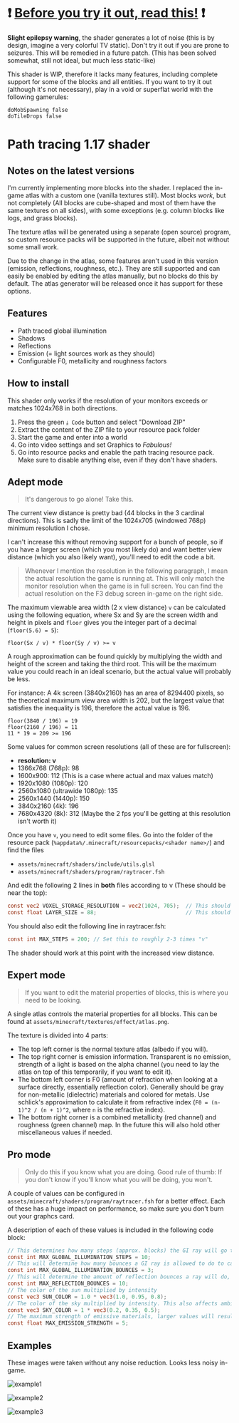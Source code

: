 # ❗ <ins>Before you try it out, read this!</ins> ❗

**Slight epilepsy warning**, the shader generates a lot of noise (this is by design, imagine a very colorful TV static). Don't try it out if you are prone to seizures. This will be remedied in a future patch. (This has been solved somewhat, still not ideal, but much less static-like)

This shader is WIP, therefore it lacks many features, including complete support for some of the blocks and all entities. If you want to try it out (although it's not necessary), play in a void or superflat world with the following gamerules:

```
doMobSpawning false
doTileDrops false
```

# Path tracing 1.17 shader

## Notes on the latest versions

I'm currently implementing more blocks into the shader. I replaced the in-game atlas with a custom one (vanilla textures still). Most blocks _work_, but not completely (All blocks are cube-shaped and most of them have the same textures on all sides), with some exceptions (e.g. column blocks like logs, and grass blocks).

The texture atlas will be generated using a separate (open source) program, so custom resource packs will be supported in the future, albeit not without some small work.

Due to the change in the atlas, some features aren't used in this version (emission, reflections, roughness, etc.). They are still supported and can easily be enabled by editing the atlas manually, but no blocks do this by default. The atlas generator will be released once it has support for these options.

## Features

- Path traced global illumination
- Shadows
- Reflections
- Emission (= light sources work as they should)
- Configurable F0, metallicity and roughness factors

## How to install

This shader only works if the resolution of your monitors exceeds or matches 1024x768 in both directions.

1. Press the green `⤓ Code` button and select "Download ZIP"
2. Extract the content of the ZIP file to your resource pack folder
3. Start the game and enter into a world 
4. Go into video settings and set Graphics to _Fabulous!_
5. Go into resource packs and enable the path tracing resource pack. Make sure to disable anything else, even if they don't have shaders.

## Adept mode

> It's dangerous to go alone! Take this.

The current view distance is pretty bad (44 blocks in the 3 cardinal directions). This is sadly the limit of the 1024x705 (windowed 768p) minimum resolution I chose.

I can't increase this without removing support for a bunch of people, so if you have a larger screen (which you most likely do) and want better view distance (which you also likely want), you'll need to edit the code a bit.

> Whenever I mention the resolution in the following paragraph, I mean the actual resolution the game is running at. This will only match the monitor resolution when the game is in full screen. You can find the actual resolution on the F3 debug screen in-game on the right side.

The maximum viewable area width (2 x view distance) `v` can be calculated using the following equation, where Sx and Sy are the screen width and height in pixels and `floor` gives you the integer part of a decimal (`floor(5.6) = 5`):

```
floor(Sx / v) * floor(Sy / v) >= v
```

A rough approximation can be found quickly by multiplying the width and height of the screen and taking the third root. This will be the maximum value you could reach in an ideal scenario, but the actual value will probably be less.

For instance:
A 4k screen (3840x2160) has an area of 8294400 pixels, so the theoretical maximum view area width is 202, but the largest value that satisfies the inequality is 196, therefore the actual value is 196.

```
floor(3840 / 196) = 19
floor(2160 / 196) = 11
11 * 19 = 209 >= 196
```

Some values for common screen resolutions (all of these are for fullscreen):

- **resolution: v**
- 1366x768 (768p): 98
- 1600x900: 112 (This is a case where actual and max values match)
- 1920x1080 (1080p): 120
- 2560x1080 (ultrawide 1080p): 135
- 2560x1440 (1440p): 150
- 3840x2160 (4k): 196
- 7680x4320 (8k): 312 (Maybe the 2 fps you'll be getting at this resolution isn't worth it)

Once you have `v`, you need to edit some files. Go into the folder of the resource pack (`%appdata%/.minecraft/resourcepacks/<shader name>/`) and find the files

- `assets/minecraft/shaders/include/utils.glsl`
- `assets/minecraft/shaders/program/raytracer.fsh`

And edit the following 2 lines in **both** files according to v (These should be near the top):

```glsl
const vec2 VOXEL_STORAGE_RESOLUTION = vec2(1024, 705);  // This should be the screen resolution you used earlier
const float LAYER_SIZE = 88;                            // This should be "v"
```

You should also edit the following line in raytracer.fsh:

```glsl
const int MAX_STEPS = 200; // Set this to roughly 2-3 times "v"
```

The shader should work at this point with the increased view distance.

## Expert mode

> If you want to edit the material properties of blocks, this is where you need to be looking.

A single atlas controls the material properties for all blocks. This can be found at `assets/minecraft/textures/effect/atlas.png`.

The texture is divided into 4 parts:

- The top left corner is the normal texture atlas (albedo if you will).
- The top right corner is emission information. Transparent is no emission, strength of a light is based on the alpha channel (you need to lay the atlas on top of this temporarily, if you want to edit it).
- The bottom left corner is F0 (amount of refraction when looking at a surface directly, essentially reflection color). Generally should be gray for non-metallic (dielectric) materials and colored for metals. Use schlick's approximation to calculate it from refractive index (`F0 = (n-1)^2 / (n + 1)^2`, where `n` is the refractive index).
- The bottom right corner is a combined metallicity (red channel) and roughness (green channel) map. In the future this will also hold other miscellaneous values if needed.

## Pro mode

> Only do this if you know what you are doing. Good rule of thumb: If you don't know if you'll know what you will be doing, you won't.

A couple of values can be configured in `assets/minecraft/shaders/program/raytracer.fsh` for a better effect. Each of these has a huge impact on performance, so make sure you don't burn out your graphcs card.

A description of each of these values is included in the following code block:

```glsl
// This determines how many steps (approx. blocks) the GI ray will go through to check bounce lighting (complexity: O(N))
const int MAX_GLOBAL_ILLUMINATION_STEPS = 10;
// This will determine how many bounces a GI ray is allowed to do to calculate the light level at a pixel (complexity: O(N^2))
const int MAX_GLOBAL_ILLUMINATION_BOUNCES = 3;
// This will determine the amount of reflection bounces a ray will do, if you increase it, mirror rooms will be better (complexity: O(N^˘3))
const int MAX_REFLECTION_BOUNCES = 10;
// The color of the sun multiplied by intensity
const vec3 SUN_COLOR = 1.0 * vec3(1.0, 0.95, 0.8);
// The color of the sky multiplied by intensity. This also affects ambient lighting
const vec3 SKY_COLOR = 1 * vec3(0.2, 0.35, 0.5);
// The maximum strength of emissive materials, larger values will result in coarser individual steps, but larger maximums
const float MAX_EMISSION_STRENGTH = 5;
```

## Examples

These images were taken without any noise reduction. Looks less noisy in-game.

![example1](images/gi-example1.png)

![example2](images/gi-example2.png)

![example3](images/gi-example3.png)
